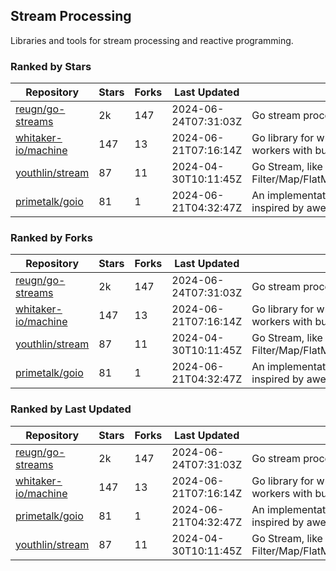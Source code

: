 ## Stream Processing

Libraries and tools for stream processing and reactive programming.

### Ranked by Stars

| Repository | Stars | Forks | Last Updated | Description | 
|------------|-------|-------|--------------|-------------|
| [reugn/go-streams](https://github.com/reugn/go-streams) | 2k | 147 | 2024-06-24T07:31:03Z |  Go stream processing library. |
| [whitaker-io/machine](https://github.com/whitaker-io/machine) | 147 | 13 | 2024-06-21T07:16:14Z |  Go library for writing and generating stream workers with built in metrics and traceability. |
| [youthlin/stream](https://github.com/youthlin/stream) | 87 | 11 | 2024-04-30T10:11:45Z |  Go Stream, like Java 8 Stream: Filter/Map/FlatMap/Peek/Sorted/ForEach/Reduce... |
| [primetalk/goio](https://github.com/primetalk/goio) | 81 | 1 | 2024-06-21T04:32:47Z |  An implementation of IO, Stream, Fiber for Golang, inspired by awesome Scala libraries cats and fs2. |

### Ranked by Forks

| Repository | Stars | Forks | Last Updated | Description | 
|------------|-------|-------|--------------|-------------|
| [reugn/go-streams](https://github.com/reugn/go-streams) | 2k | 147 | 2024-06-24T07:31:03Z |  Go stream processing library. |
| [whitaker-io/machine](https://github.com/whitaker-io/machine) | 147 | 13 | 2024-06-21T07:16:14Z |  Go library for writing and generating stream workers with built in metrics and traceability. |
| [youthlin/stream](https://github.com/youthlin/stream) | 87 | 11 | 2024-04-30T10:11:45Z |  Go Stream, like Java 8 Stream: Filter/Map/FlatMap/Peek/Sorted/ForEach/Reduce... |
| [primetalk/goio](https://github.com/primetalk/goio) | 81 | 1 | 2024-06-21T04:32:47Z |  An implementation of IO, Stream, Fiber for Golang, inspired by awesome Scala libraries cats and fs2. |

### Ranked by Last Updated

| Repository | Stars | Forks | Last Updated | Description | 
|------------|-------|-------|--------------|-------------|
| [reugn/go-streams](https://github.com/reugn/go-streams) | 2k | 147 | 2024-06-24T07:31:03Z |  Go stream processing library. |
| [whitaker-io/machine](https://github.com/whitaker-io/machine) | 147 | 13 | 2024-06-21T07:16:14Z |  Go library for writing and generating stream workers with built in metrics and traceability. |
| [primetalk/goio](https://github.com/primetalk/goio) | 81 | 1 | 2024-06-21T04:32:47Z |  An implementation of IO, Stream, Fiber for Golang, inspired by awesome Scala libraries cats and fs2. |
| [youthlin/stream](https://github.com/youthlin/stream) | 87 | 11 | 2024-04-30T10:11:45Z |  Go Stream, like Java 8 Stream: Filter/Map/FlatMap/Peek/Sorted/ForEach/Reduce... |

